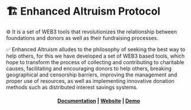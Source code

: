 # 🏗 Enhanced Altruism Protocol

⚙️ It is a set of WEB3 tools that revolutionizes the relationship between foundations and donors as well as their fundraising processes.

 ✅ Enhanced Altruism alludes to the philosophy of seeking the best way to help others, for this we have developed a set of WEB3 based tools, which hope to transform the process of collecting and contributing to charitable causes, facilitating and encouraging donors to help others, breaking geographical and censorship barriers, improving the management and proper use of resources, as well as implementing innovative donation methods such as distributed interest savings systems.

<h4 align="center">
  <a href="https://docs.scaffoldstark.com/">Documentation</a> |
  <a href="https://scaffoldstark.com/">Website</a> |
  <a href="https://scaffold-stark-demo.vercel.app/debug">Demo</a>
</h4>